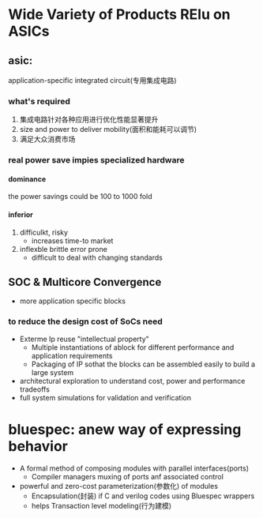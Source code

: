 # Wide Variety of Products RElu on ASICs
## asic:
 application-specific integrated circuit(专用集成电路)
### what's required
1. 集成电路针对各种应用进行优化性能显著提升
2. size and power to deliver mobility(面积和能耗可以调节)
3. 满足大众消费市场
### real power save impies specialized hardware
#### dominance
the power savings could be 100 to 1000 fold
#### inferior
1. difficulkt, risky
    - increases time-to market
2. inflexble brittle error prone
    - difficult to deal with changing standards
## SOC & Multicore Convergence
- more application specific blocks
### to reduce the design cost of SoCs need
- Exterme Ip reuse "intellectual property"
    - Multiple instantiations of ablock for different performance and application requirements
    - Packaging of IP sothat the blocks can be assembled easily to build a large system
- architectural exploration to understand cost, power and performance tradeoffs
- full system simulations for validation and verification
# bluespec: anew way of expressing behavior
- A formal method of composing modules with parallel interfaces(ports)
    - Compiler managers muxing of ports anf associated control
- powerful and zero-cost parameterization(参数化) of modules
    - Encapsulation(封装) if C and verilog codes using Bluespec wrappers
    - helps Transaction level modeling(行为建模)